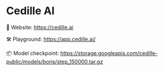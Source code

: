 # Cedille AI

📌  Website: https://cedille.ai

🛠️  Playground: https://app.cedille.ai/

📦  Model checkpoint: https://storage.googleapis.com/cedille-public/models/boris/step_150000.tar.gz

